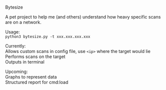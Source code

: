 Bytesize  
  
A pet project to help me (and others) understand how heavy specific scans are on a network.  
  
Usage:  
`python3 bytesize.py -t xxx.xxx.xxx.xxx`
  
Currently:  
Allows custom scans in config file, use `<ip>` where the target would lie  
Performs scans on the target  
Outputs in terminal  
  
Upcoming:  
Graphs to represent data  
Structured report for cmd:load
